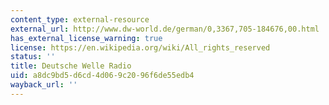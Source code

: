 ```yaml
---
content_type: external-resource
external_url: http://www.dw-world.de/german/0,3367,705-184676,00.html
has_external_license_warning: true
license: https://en.wikipedia.org/wiki/All_rights_reserved
status: ''
title: Deutsche Welle Radio
uid: a8dc9bd5-d6cd-4d06-9c20-96f6de55edb4
wayback_url: ''
---
```

